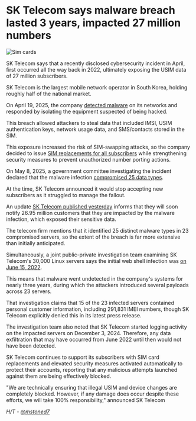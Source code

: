 # SK Telecom says malware breach lasted 3 years, impacted 27 million numbers

![Sim cards](https://www.bleepstatic.com/content/hl-images/2023/02/01/hand-holding-sim-cards.jpg)

SK Telecom says that a recently disclosed cybersecurity incident in April, first occurred all the way back in 2022, ultimately exposing the USIM data of 27 million subscribers.

SK Telecom is the largest mobile network operator in South Korea, holding roughly half of the national market.

On April 19, 2025, the company [detected malware](https://www.bleepingcomputer.com/news/security/sk-telecom-warns-customer-usim-data-exposed-in-malware-attack/) on its networks and responded by isolating the equipment suspected of being hacked.

This breach allowed attackers to steal data that included IMSI, USIM authentication keys, network usage data, and SMS/contacts stored in the SIM.

This exposure increased the risk of SIM-swapping attacks, so the company decided to issue [SIM replacements for all subscribers](https://www.bleepingcomputer.com/news/security/sk-telecom-cyberattack-free-sim-replacements-for-25-million-customers/) while strengthening security measures to prevent unauthorized number porting actions.

On May 8, 2025, a government committee investigating the incident declared that the malware infection [compromised 25 data types](https://www.pipc.go.kr/np/cop/bbs/selectBoardArticle.do?bbsId=BS074&mCode=C020010000&nttId=11182).

At the time, SK Telecom announced it would stop accepting new subscribers as it struggled to manage the fallout.

An update [SK Telecom published yesterday](https://news.sktelecom.com/212498) informs that they will soon notify 26.95 million customers that they are impacted by the malware infection, which exposed their sensitive data.

The telecom firm mentions that it identified 25 distinct malware types in 23 compromised servers, so the extent of the breach is far more extensive than initially anticipated.

Simultaneously, a joint public-private investigation team examining SK Telecom's 30,000 Linux servers says the initial web shell infection was [on June 15, 2022](https://news.kbs.co.kr/news/pc/view/view.do?ncd=8257346).

This means that malware went undetected in the company's systems for nearly three years, during which the attackers introduced several payloads across 23 servers.

That investigation claims that 15 of the 23 infected servers contained personal customer information, including 291,831 IMEI numbers, though SK Telecom explicitly denied this in its latest press release.

The investigation team also noted that SK Telecom started logging activity on the impacted servers on December 3, 2024\. Therefore, any data exfiltration that may have occurred from June 2022 until then would not have been detected.

SK Telecom continues to support its subscribers with SIM card replacements and elevated security measures activated automatically to protect their accounts, reporting that any malicious attempts launched against them are being effectively blocked.

"We are technically ensuring that illegal USIM and device changes are completely blocked. However, if any damage does occur despite these efforts, we will take 100% responsibility," announced SK Telecom

_H/T - [@mstoned7](https://x.com/mstoned7)_